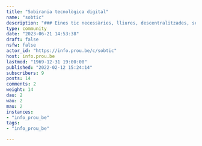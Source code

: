 ```yaml
---
title: "Sobirania tecnològica digital" 
name: "sobtic"
description: "### Eines tic necessàries, lliures, descentralitzades, segures"
type: community
date: "2023-06-21 14:53:38"
draft: false
nsfw: false
actor_id: "https://info.prou.be/c/sobtic"
host: info.prou.be
lastmod: "1969-12-31 19:00:00"
published: "2022-02-12 15:24:14"
subscribers: 9
posts: 14
comments: 2
weight: 14
dau: 2
wau: 2
mau: 2
instances:
- "info_prou_be"
tags: 
- "info_prou_be"

---
```

